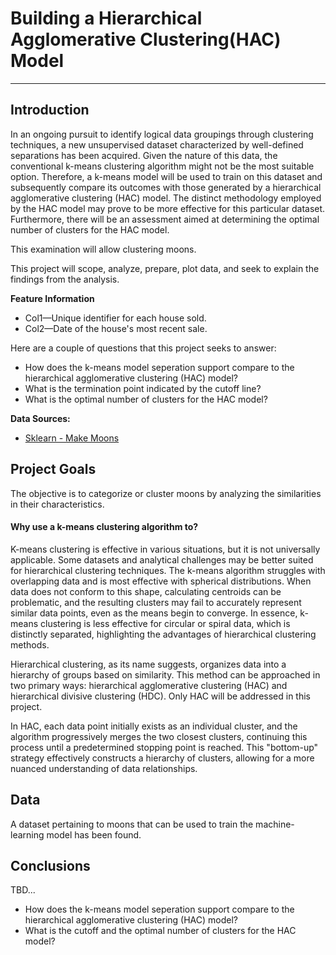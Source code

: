 # Building a Hierarchical Agglomerative Clustering(HAC) Model


---

## Introduction
In an ongoing pursuit to identify logical data groupings through clustering techniques, a new unsupervised dataset characterized by well-defined separations has been acquired. Given the nature of this data, the conventional k-means clustering algorithm might not be the most suitable option. Therefore, a k-means model will be used to train  on this dataset and subsequently compare its outcomes with those generated by a hierarchical agglomerative clustering (HAC) model. The distinct methodology employed by the HAC model may prove to be more effective for this particular dataset. Furthermore, there will be an assessment aimed at determining the optimal number of clusters for the HAC model.


This examination will allow clustering moons.

This project will scope, analyze, prepare, plot data, and seek to explain the findings from the analysis.

**Feature Information**

- Col1—Unique identifier for each house sold.
- Col2—Date of the house's most recent sale.

  
Here are a couple of questions that this project seeks to answer:

- How does the k-means model seperation support compare to the hierarchical agglomerative clustering (HAC) model?
- What is the termination point indicated by the cutoff line?
- What is the optimal number of clusters for the HAC model?



**Data Sources:**
- [Sklearn - Make Moons](https://scikit-learn.org/stable/modules/generated/sklearn.datasets.make_moons.html)



## Project Goals
The objective is to categorize or cluster moons by analyzing the similarities in their characteristics.

#### Why use a k-means clustering algorithm to?
K-means clustering is effective in various situations, but it is not universally applicable. Some datasets and analytical challenges may be better suited for hierarchical clustering techniques. The k-means algorithm struggles with overlapping data and is most effective with spherical distributions. When data does not conform to this shape, calculating centroids can be problematic, and the resulting clusters may fail to accurately represent similar data points, even as the means begin to converge. In essence, k-means clustering is less effective for circular or spiral data, which is distinctly separated, highlighting the advantages of hierarchical clustering methods.

Hierarchical clustering, as its name suggests, organizes data into a hierarchy of groups based on similarity. This method can be approached in two primary ways: hierarchical agglomerative clustering (HAC) and hierarchical divisive clustering (HDC). Only HAC will be addressed in this project. 

In HAC, each data point initially exists as an individual cluster, and the algorithm progressively merges the two closest clusters, continuing this process until a predetermined stopping point is reached. This "bottom-up" strategy effectively constructs a hierarchy of clusters, allowing for a more nuanced understanding of data relationships.


## Data
A dataset pertaining to moons that can be used to train the machine-learning model has been found. 


## Conclusions

TBD...

- How does the k-means model seperation support compare to the hierarchical agglomerative clustering (HAC) model?
- What is the cutoff and the optimal number of clusters for the HAC model?


